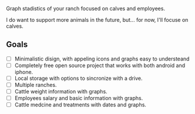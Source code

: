 Graph stadistics of your ranch focused on calves and employees.

I do want to support more animals in the future, but... for now, I'll focuse on calves.

## Goals

- [ ] Minimalistic disign, with appeling icons and graphs easy to understeand
- [ ] Completely free open source project that works with both android and iphone.
- [ ] Local storage with options to sincronize with a drive.
- [ ] Multiple ranches.
- [ ] Cattle weight information with graphs.
- [ ] Employees salary and basic information with graphs.
- [ ] Cattle medcine and treatments with dates and graphs.